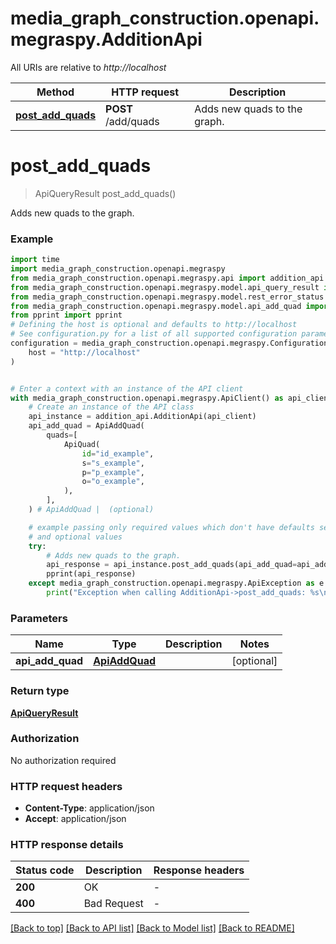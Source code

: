 # media_graph_construction.openapi.megraspy.AdditionApi

All URIs are relative to *http://localhost*

Method | HTTP request | Description
------------- | ------------- | -------------
[**post_add_quads**](AdditionApi.md#post_add_quads) | **POST** /add/quads | Adds new quads to the graph.


# **post_add_quads**
> ApiQueryResult post_add_quads()

Adds new quads to the graph.

### Example

```python
import time
import media_graph_construction.openapi.megraspy
from media_graph_construction.openapi.megraspy.api import addition_api
from media_graph_construction.openapi.megraspy.model.api_query_result import ApiQueryResult
from media_graph_construction.openapi.megraspy.model.rest_error_status import RestErrorStatus
from media_graph_construction.openapi.megraspy.model.api_add_quad import ApiAddQuad
from pprint import pprint
# Defining the host is optional and defaults to http://localhost
# See configuration.py for a list of all supported configuration parameters.
configuration = media_graph_construction.openapi.megraspy.Configuration(
    host = "http://localhost"
)


# Enter a context with an instance of the API client
with media_graph_construction.openapi.megraspy.ApiClient() as api_client:
    # Create an instance of the API class
    api_instance = addition_api.AdditionApi(api_client)
    api_add_quad = ApiAddQuad(
        quads=[
            ApiQuad(
                id="id_example",
                s="s_example",
                p="p_example",
                o="o_example",
            ),
        ],
    ) # ApiAddQuad |  (optional)

    # example passing only required values which don't have defaults set
    # and optional values
    try:
        # Adds new quads to the graph.
        api_response = api_instance.post_add_quads(api_add_quad=api_add_quad)
        pprint(api_response)
    except media_graph_construction.openapi.megraspy.ApiException as e:
        print("Exception when calling AdditionApi->post_add_quads: %s\n" % e)
```


### Parameters

Name | Type | Description  | Notes
------------- | ------------- | ------------- | -------------
 **api_add_quad** | [**ApiAddQuad**](ApiAddQuad.md)|  | [optional]

### Return type

[**ApiQueryResult**](ApiQueryResult.md)

### Authorization

No authorization required

### HTTP request headers

 - **Content-Type**: application/json
 - **Accept**: application/json


### HTTP response details
| Status code | Description | Response headers |
|-------------|-------------|------------------|
**200** | OK |  -  |
**400** | Bad Request |  -  |

[[Back to top]](#) [[Back to API list]](../README.md#documentation-for-api-endpoints) [[Back to Model list]](../README.md#documentation-for-models) [[Back to README]](../README.md)

